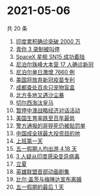 # 2021-05-06

共 20 条

<!-- BEGIN ZHIHUSEARCH -->
<!-- 最后更新时间 Thu May 06 2021 17:07:19 GMT+0800 (China Standard Time) -->
1. [印度累积确诊突破 2000 万](https://www.zhihu.com/search?q=印度疫情)
1. [青你 3 录制被叫停](https://www.zhihu.com/search?q=青春有你3)
1. [SpaceX 星舰 SN15 成功着陆](https://www.zhihu.com/search?q=sn15)
1. [尼泊尔珠峰大本营 17 人确诊新冠](https://www.zhihu.com/search?q=尼泊尔疫情)
1. [尼泊尔单日激增 7660 例](https://www.zhihu.com/search?q=尼泊尔疫情)
1. [美国将放弃新冠疫苗专利](https://www.zhihu.com/search?q=美国放弃疫苗专利)
1. [成都查处百余只宠物盲盒](https://www.zhihu.com/search?q=宠物盲盒)
1. [北方多地又遇沙尘暴](https://www.zhihu.com/search?q=沙尘暴)
1. [切尔西淘汰皇马](https://www.zhihu.com/search?q=切尔西)
1. [暂停中澳战略经济对话活动](https://www.zhihu.com/search?q=暂停中澳对话)
1. [美国生育率跌至百年最低](https://www.zhihu.com/search?q=美国生育率)
1. [警方通报的哥猝死仍被贴罚单](https://www.zhihu.com/search?q=的哥猝死)
1. [中国成全球最大投资目的地](https://www.zhihu.com/search?q=全球最大投资目的地)
1. [上班第一天](https://www.zhihu.com/search?q=上班第一天)
1. [五一假期人均出游 4.18 天](https://www.zhihu.com/search?q=五一人均出游)
1. [3 人疑从印度感染变异病毒](https://www.zhihu.com/search?q=3人感染变异病毒)
1. [立夏](https://www.zhihu.com/search?q=立夏)
1. [英雄联盟首部动画剧集](https://www.zhihu.com/search?q=英雄联盟)
1. [比尔·盖茨与梅琳达宣布离婚](https://www.zhihu.com/search?q=比尔·盖茨离婚)
1. [五一假期的最后 1 天](https://www.zhihu.com/search?q=五一)
<!-- END ZHIHUSEARCH -->
